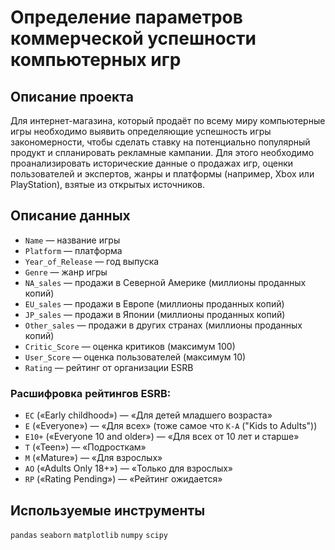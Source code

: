 # Определение параметров коммерческой успешности компьютерных игр

## Описание проекта

Для интернет-магазина, который продаёт по всему миру компьютерные игры необходимо выявить определяющие успешность игры закономерности, чтобы сделать ставку на потенциально популярный продукт и спланировать рекламные кампании.
Для этого необходимо проанализировать исторические данные о продажах игр, оценки пользователей и экспертов, жанры и платформы (например, Xbox или PlayStation), взятые из открытых источников. 

## Описание данных

- `Name` — название игры
- `Platform` — платформа
- `Year_of_Release` — год выпуска
- `Genre` — жанр игры
- `NA_sales` — продажи в Северной Америке (миллионы проданных копий)
- `EU_sales` — продажи в Европе (миллионы проданных копий)
- `JP_sales` — продажи в Японии (миллионы проданных копий)
- `Other_sales` — продажи в других странах (миллионы проданных копий)
- `Critic_Score` — оценка критиков (максимум 100)
- `User_Score` — оценка пользователей (максимум 10)
- `Rating` — рейтинг от организации ESRB

### Расшифровка рейтингов ESRB:

- `EC` («Early childhood») — «Для детей младшего возраста»
- `E` («Everyone») — «Для всех» (тоже самое что `K-A` ("Kids to Adults"))
- `E10+` («Everyone 10 and older») — «Для всех от 10 лет и старше»
- `T` («Teen») — «Подросткам»
- `M` («Mature») — «Для взрослых»
- `AO` («Adults Only 18+») — «Только для взрослых»
- `RP` («Rating Pending») — «Рейтинг ожидается»

## Используемые инструменты
`pandas` `seaborn` `matplotlib` `numpy` `scipy`
